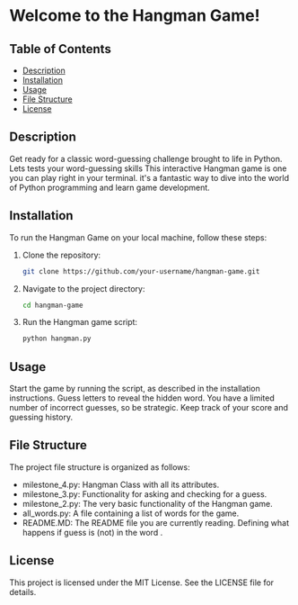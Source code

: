 # Welcome to the Hangman Game!

## Table of Contents
- [Description](#description)
- [Installation](#installation)
- [Usage](#usage)
- [File Structure](#file-structure)
- [License](#license)

  
## Description
Get ready for a classic word-guessing challenge brought to life in Python. Lets tests your word-guessing skills
This interactive Hangman game is one you can play right in your terminal. it's a fantastic way to dive into the world of Python programming and learn game development. 


## Installation
To run the Hangman Game on your local machine, follow these steps:

1. Clone the repository:
   ```bash
   git clone https://github.com/your-username/hangman-game.git
   ```
2. Navigate to the project directory:
   ```bash
   cd hangman-game
   ```
3. Run the Hangman game script:
   ```bash
   python hangman.py
   ```
## Usage
Start the game by running the script, as described in the installation instructions.
Guess letters to reveal the hidden word.
You have a limited number of incorrect guesses, so be strategic.
Keep track of your score and guessing history.
   
## File Structure
The project file structure is organized as follows:

- milestone_4.py: Hangman Class with all its attributes.
- milestone_3.py: Functionality for asking and checking for a guess.
- milestone_2.py: The very basic functionality of the Hangman game.
- all_words.py:   A file containing a list of words for the game.
- README.MD:      The README file you are currently reading.
Defining what happens if guess is (not) in the word .
## License
This project is licensed under the MIT License. See the LICENSE file for details.
